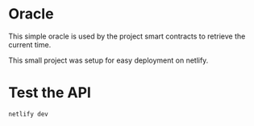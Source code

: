 # Oracle

This simple oracle is used by the project smart contracts to retrieve the current time.

This small project was setup for easy deployment on netlify.

# Test the API

```netlify dev```